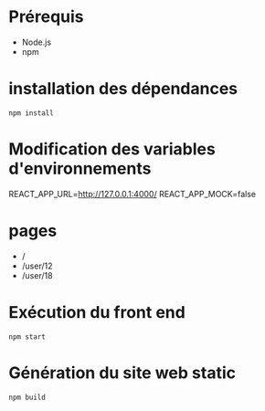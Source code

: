 # Prérequis

- Node.js
- npm

# installation des dépendances

`npm install`

# Modification des variables d'environnements

REACT_APP_URL=http://127.0.0.1:4000/
REACT_APP_MOCK=false

# pages

- /
- /user/12
- /user/18

# Exécution du front end

`npm start`

# Génération du site web static

`npm build`
